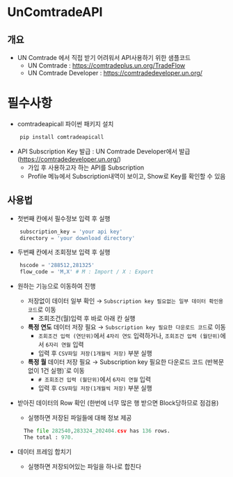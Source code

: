 # UnComtradeAPI

## 개요
* UN Comtrade 에서 직접 받기 어려워서 API사용하기 위한 샘플코드
  * UN Comtrade : https://comtradeplus.un.org/TradeFlow
  * UN Comtrade Developer : https://comtradedeveloper.un.org/

# 필수사항
* comtradeapicall 파이썬 패키지 설치
```python
    pip install comtradeapicall
```
* API Subscription Key 발급 : UN Comtrade Developer에서 발급
  (https://comtradedeveloper.un.org/)
  * 가입 후 사용하고자 하는 API를 Subscription 
  * Profile 메뉴에서 Subscription내역이 보이고, Show로 Key를 확인할 수 있음

## 사용법
* 첫번째 칸에서 필수정보 입력 후 실행
```python
    subscription_key = 'your api key'
    directory = 'your download directory'
```
* 두번째 칸에서 조회정보 입력 후 실행
```python
    hscode = '288512,281325'
    flow_code = 'M,X' # M : Import / X : Export
```
* 원하는 기능으로 이동하여 진행
  * 저장없이 데이터 일부 확인 → `Subscription key 필요없는 일부 데이터 확인용 코드`로 이동
    * 조회조건(월)입력 후 바로 아래 칸 실행
  * **특정 연도** 데이터 저장 필요 → `Subscription key 필요한 다운로드 코드`로 이동
    * `조회조건 입력 (연단위)`에서 `4자리 연도` 입력하거나, `조회조건 입력 (월단위)`에서 `6자리 연월` 입력
    * 입력 후 `CSV파일 저장(1개월씩 저장)` 부분 실행
  * **특정 월** 데이터 저장 필요 → Subscription key 필요한 다운로드 코드 (반복문없이 1건 실행)`로 이동
    * `# 조회조건 입력 (월단위)`에서 `6자리 연월` 입력
    * 입력 후 `CSV파일 저장(1개월씩 저장)` 부분 실행

* 받아진 데이터의 Row 확인 (한번에 너무 많은 행 받으면 Block당하므로 점검용)
  * 실행하면 저장된 파일들에 대해 정보 제공
  ```python
    The file 282540,283324_202404.csv has 136 rows.
    The total : 970.
  ```

* 데이터 프레임 합치기
  * 실행하면 저장되어있는 파일을 하나로 합친다

